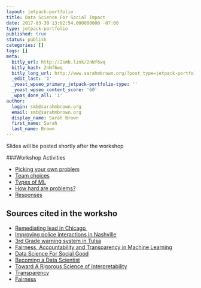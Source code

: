 ```yaml
---
layout: jetpack-portfolio
title: Data Science For Social Impact
date: 2017-03-30 13:02:54.000000000 -07:00
type: jetpack-portfolio
published: true
status: publish
categories: []
tags: []
meta:
  bitly_url: http://2smb.link/2nNf6wq
  bitly_hash: 2nNf6wq
  bitly_long_url: http://www.sarahmbrown.org/?post_type=jetpack-portfolio&p=838
  _edit_last: '1'
  _yoast_wpseo_primary_jetpack-portfolio-type: ''
  _yoast_wpseo_content_score: '60'
  _wpas_done_all: '1'
author:
  login: smb@sarahmbrown.org
  email: smb@sarahmbrown.org
  display_name: Sarah Brown
  first_name: Sarah
  last_name: Brown
---
```

Slides will be posted shortly after the workshop

###Workshop Activities

 - [Picking your own problem](http://drsmb.co/nsbe43ac1)
 - [Team choices](http://drsmb.co/mlprob)
 - [Types of ML](http://drsmb.co/mltype)
 - [How hard are problems?](http://drsmb.co/nsbe43ac2)
 - [Responses](http://drsmb.co/hard)


## Sources cited in the worksho
  - [Remediating lead in Chicago ](http://drsmb.co/chilead)
  - [Improving police interactions in Nashville](http://drsmb.co/mnpd)
  - [3rd Grade warning system in Tulsa](http://drsmb.co/tulsa3)
  - [Fairness, Accountability and Transparency in Machine Learning](http://drsmb.co/fatml)
  - [Data Science For Social Good](http://drsmb.co/dssg)
  - [Becoming a Data Scientist](http://drsmb.co/beads)
  - [Toward A Rigorous Science of Interpretability](http://drsmb.co/interpret)
  - [Transparency](http://drsmb.co/transparent)
  - [Fairness](http://drsmb.co/fair)

<!---
<h4>Related Posts:</h4>
[display-posts include_excerpt="false" tag="dssi" wrapper="ul"]
(http://www.sarahmbrown.org/portfolio/big-data-for-social-good/">Previous related workshop
--->
